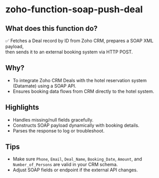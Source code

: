 # zoho-function-soap-push-deal

## What does this function do?
✅ Fetches a Deal record by ID from Zoho CRM, prepares a SOAP XML payload,  
then sends it to an external booking system via HTTP POST.

## Why?
- To integrate Zoho CRM Deals with the hotel reservation system (Datamate) using a SOAP API.
- Ensures booking data flows from CRM directly to the hotel system.

## Highlights
- Handles missing/null fields gracefully.
- Constructs SOAP payload dynamically with booking details.
- Parses the response to log or troubleshoot.

## Tips
- Make sure `Phone`, `Email`, `Deal_Name`, `Booking_Date`, `Amount`, and `Number_of_Persons` are valid in your CRM schema.
- Adjust SOAP fields or endpoint if the external API changes.
